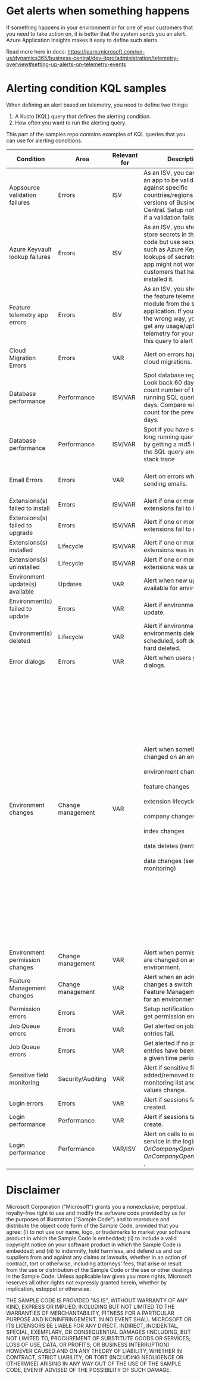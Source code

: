 # Get alerts when something happens
If something happens in your environment or for one of your customers that you need to take action on, it is better that the system sends you an alert. Azure Application Insights makes it easy to define such alerts.

Read more here in docs:
https://learn.microsoft.com/en-us/dynamics365/business-central/dev-itpro/administration/telemetry-overview#setting-up-alerts-on-telemetry-events

# Alerting condition KQL samples

When defining an alert based on telemetry, you need to define two things:
1. A Kusto (KQL) query that defines the alerting condition. 
2. How often you want to run the alerting query. 

This part of the samples repo contains examples of KQL queries that you can use for alerting conditions.

| Condition | Area | Relevant for | Description | Event Id(s) | KQL sample code (*CTRL+click* to open in new page) |
| --------- | -----| ------------ | ----------- | --------------- | ------------ |
| Appsource validation failures | Errors | ISV | As an ISV, you can submit an app to be validated against specific countries/regions and versions of Business Central. Setup notifications if a validation fails. | LC0035 | [AppsourceAdmissionFailures.kql](./AlertingKQLSamples/AppsourceAdmissionFailures.kql) |
| Azure Keyvault lookup failures | Errors | ISV | As an ISV, you should not store secrets in the app code but use secure storage such as Azure Keyvault. If lookups of secrets fail, your app might not work for the customers that have installed it. | RT0015, RT0017 | [AppKeyvaultFailures.kql](./AlertingKQLSamples/AppKeyvaultFailures.kql) |
| Feature telemetry app errors | Errors | ISV | As an ISV, you should use the feature telemetry module from the system application. If you set it up the wrong way, you will not get any usage/uptake/error telemetry for your app. Use this query to alert on this. | AL0000G7J, AL0000G7K  | [FeatureTelemetry.kql](../KQL/Queries/ExampleQueriesForEachArea/FeatureTelemetry.kql) |
| Cloud Migration Errors | Errors | VAR | Alert on errors happening in cloud migrations. | AL0000K0I | [CloudMigrationErrors.kql](./AlertingKQLSamples/CloudMigrationErrors.kql) |
| Database performance | Performance | ISV/VAR | Spot database regressions: Look back 60 days and count number of long running SQL queries for 30 days. Compare with the count for the previous 30 days. | RT0005 | [DatabaseRegressions.kql](./AlertingKQLSamples/DatabaseRegressions.kql) |
| Database performance | Performance | ISV/VAR | Spot if you have seen a give long running query before by getting a md5 hash on the SQL query and the AL stack trace | RT0005 | [LongRunningQueriesForBugskql.kql](./AlertingKQLSamples/LongRunningQueriesForBugskql.kql) |
| Email Errors | Errors | VAR | Alert on errors when sending emails. | AL0000CTP, AL0000GKK, AL0000GKJ, AL0000GKL | [EmailFailures.kql](./AlertingKQLSamples/EmailFailures.kql) |
| Extensions(s) failed to install  | Errors | ISV/VAR | Alert if one or more extensions fail to install. | LC0011 | [ExtensionInstallFailures.kql](./AlertingKQLSamples/ExtensionInstallFailures.kql) |
| Extensions(s) failed to upgrade  | Errors | ISV/VAR | Alert if one or more extensions fail to upgrade. | RT0010 | [ExtensionUpgradeFailures.kql](./AlertingKQLSamples/ExtensionUpgradeFailures.kql) |
| Extensions(s) installed  | Lifecycle | ISV/VAR | Alert if one or more extensions was installed. | LC0010 | [ExtensionInstalled.kql](./AlertingKQLSamples/ExtensionInstalled.kql) |
| Extensions(s) uninstalled  | Lifecycle | ISV/VAR | Alert if one or more extensions was uninstalled. | LC0016 | [ExtensionUninstalled.kql](./AlertingKQLSamples/ExtensionUninstalled.kql) |
| Environment update(s) available | Updates | VAR | Alert when new updates are available for environment(s). | LC0100 | [EnvironmentUpdateAvailable.kql](./AlertingKQLSamples/EnvironmentUpdateAvailable.kql) |
| Environment(s) failed to update  | Errors | VAR | Alert if environment(s) fail to update. | LC0107 | [EnvironmentUpdateFailures.kql](./AlertingKQLSamples/EnvironmentUpdateFailures.kql) |
| Environment(s) deleted  | Lifecycle | VAR | Alert if environment(s) environments deletes are scheduled, soft deleted, or hard deleted. | LC0148, LC0150, LC0181, and LC0184 | [EnvironmentDeletes.kql](./AlertingKQLSamples/EnvironmentDeletes.kql) |
| Error dialogs | Errors | VAR | Alert when users get error dialogs. | RT0030 | [Errors.kql](../KQL/Queries/ExampleQueriesForEachArea/Errors.kql) |
| Environment changes | Change management | VAR | Alert when something changed on an environment:</br></br>environment changes</br></br>feature changes</br></br>extension lifecycle events</br></br>company changes</br></br>index changes</br></br>data deletes (rention policy)</br></br>data changes (sensitive field monitoring) | AL0000JT3, AL0000CTE </br></br>LC0001, LC0004, LC0007, LC0010, LC0011, LC0012, LC0013, LC0014, LC0015, LC0016, LC0017, LC0018, LC0019, LC0020, LC0021, LC0022, LC0023, LC0024, LC0025, LC0106, LC0114, LC0117, LC0120, LC0126, LC0134, LC0141, LC0142, LC0146, LC0150, LC0153, LC0159, LC0181</br></br>RT0010 | [AllEnvironmentChanges.kql](../KQL/Queries/HelperQueries/AllEnvironmentChanges.kql) |
| Environment permission changes | Change management | VAR | Alert when permission sets are changed on an environment. | LC0058 | [PermissionChanges.kql](./PermissionChanges.kql) |
| Feature Management changes | Change management | VAR | Alert when an administrator changes a switch on the Feature Management page for an environment. | AL0000JT3 | [FeatureTelemetry.kql](../KQL/Queries/ExampleQueriesForEachArea/FeatureTelemetry.kql) |
| Permission errors | Errors | VAR | Setup notifications if users get permission errors. | RT0031 | [Permissions.kql](../KQL/Queries/ExampleQueriesForEachArea/Permissions.kql) |
| Job Queue errors | Errors | VAR | Get alerted on job queue entries fail. | AL0000E26 | [JobQueueFailures.kql](./AlertingKQLSamples/JobQueueFailures.kql) |
| Job Queue errors | Errors | VAR | Get alerted if no job queue entries have been started in a given time period. | AL0000E26 | [NoJobQueueRuns.kql](./AlertingKQLSamples/NoJobQueueRuns.kql) |
| Sensitive field monitoring | Security/Auditing | VAR | Alert if sensitive fields are added/removed to the monitoring list and if their values change. | AL0000DD3, AL0000EMW, AL0000CTE | [SensitiveFieldMonitoring.kql](./AlertingKQLSamples/SensitiveFieldMonitoring.kql) |
| Login errors | Errors | VAR | Alert if sessions fail to get created. | RT0001, RT0002 | [LoginFailures.kql](./AlertingKQLSamples/LoginFailures.kql) |
| Login performance | Performance | VAR | Alert if sessions take long to create. | RT0004 | [LoginPerformance.kql](./AlertingKQLSamples/LoginPerformance.kql) |
| Login performance | Performance | VAR/ISV | Alert on calls to external service in the login events _OnCompanyOpen_ and _OnCompanyOpenCompleted_ . | RT0004 | [OutgoingWebserviceCallsFromLoginEvents.kql](./AlertingKQLSamples/OutgoingWebserviceCallsFromLoginEvents.kql) |


# Disclaimer
Microsoft Corporation (“Microsoft”) grants you a nonexclusive, perpetual, royalty-free right to use and modify the software code provided by us for the purposes of illustration  ("Sample Code") and to reproduce and distribute the object code form of the Sample Code, provided that you agree: (i) to not use our name, logo, or trademarks to market your software product in which the Sample Code is embedded; (ii) to include a valid copyright notice on your software product in which the Sample Code is embedded; and (iii) to indemnify, hold harmless, and defend us and our suppliers from and against any claims or lawsuits, whether in an action of contract, tort or otherwise, including attorneys’ fees, that arise or result from the use or distribution of the Sample Code or the use or other dealings in the Sample Code. Unless applicable law gives you more rights, Microsoft reserves all other rights not expressly granted herein, whether by implication, estoppel or otherwise. 

THE SAMPLE CODE IS PROVIDED "AS IS", WITHOUT WARRANTY OF ANY KIND, EXPRESS OR IMPLIED, INCLUDING BUT NOT LIMITED TO THE WARRANTIES OF MERCHANTABILITY, FITNESS FOR A PARTICULAR PURPOSE AND NONINFRINGEMENT. IN NO EVENT SHALL MICROSOFT OR ITS LICENSORS BE LIABLE FOR ANY DIRECT, INDIRECT, INCIDENTAL, SPECIAL, EXEMPLARY, OR CONSEQUENTIAL DAMAGES (INCLUDING, BUT NOT LIMITED TO, PROCUREMENT OF SUBSTITUTE GOODS OR SERVICES; LOSS OF USE, DATA, OR PROFITS; OR BUSINESS INTERRUPTION) HOWEVER CAUSED AND ON ANY THEORY OF LIABILITY, WHETHER IN CONTRACT, STRICT LIABILITY, OR TORT (INCLUDING NEGLIGENCE OR OTHERWISE) ARISING IN ANY WAY OUT OF THE USE OF THE SAMPLE CODE, EVEN IF ADVISED OF THE POSSIBILITY OF SUCH DAMAGE.

